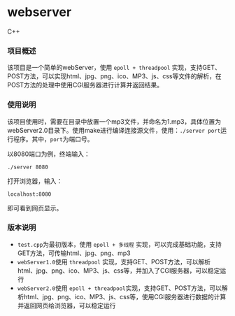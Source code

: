 # webserver
C++

### 项目概述

该项目是一个简单的webServer，使用 `epoll + threadpool` 实现，支持GET、POST方法，可以实现html、jpg、png、ico、MP3、js、css等文件的解析，在POST方法的处理中使用CGI服务器进行计算并返回结果。

### 使用说明

该项目使用时，需要在目录中放置一个mp3文件，并命名为1.mp3，具体位置为webServer2.0目录下。使用make进行编译连接源文件，使用：`./server port`运行程序。其中，`port`为端口号。

以8080端口为例，终端输入：

```
./server 8080
```

打开浏览器，输入：

```
localhost:8080
```

即可看到网页显示。

### 版本说明

- `test.cpp`为最初版本，使用 `epoll + 多线程` 实现，可以完成基础功能，支持GET方法，可传输html、jpg、png、mp3
- `webServer1.0`使用 `threadpool` 实现，支持GET、POST方法，可以解析html、jpg、png、ico、MP3、js、css等，并加入了CGI服务器，可以稳定运行
- `webServer2.0`使用 `epoll + threadpool`实现，支持GET、POST方法，可以解析html、jpg、png、ico、MP3、js、css等，使用CGI服务器进行数据的计算并返回网页给浏览器，可以稳定运行
